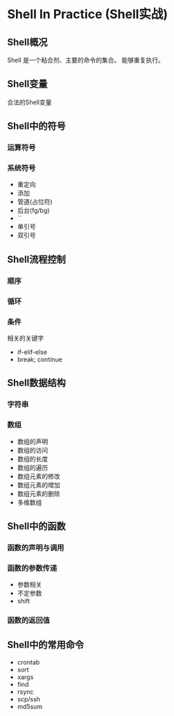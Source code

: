 # Shell In Practice (Shell实战)
## **Shell概况**
Shell 是一个粘合剂、主要的命令的集合。
能够重复执行。
## **Shell变量**
合法的Shell变量
## **Shell中的符号**
### **运算符号**
### **系统符号**
- 重定向
- 添加
- 管道(占位符)
- 后台(fg/bg)
- ``
- 单引号
- 双引号
## **Shell流程控制**
### **顺序**
### **循环**
### **条件**
相关的关键字
- if-elif-else
- break; continue
## **Shell数据结构**
### **字符串**
### **数组**
- 数组的声明
- 数组的访问
- 数组的长度
- 数组的遍历
- 数组元素的修改
- 数组元素的增加
- 数组元素的删除
- 多维数组
## **Shell中的函数**
### **函数的声明与调用**
### **函数的参数传递**
- 参数相关
- 不定参数
- shift
### **函数的返回值**
## **Shell中的常用命令**
- crontab 
- sort
- xargs
- find
- rsync
- scp/ssh 
- md5sum
